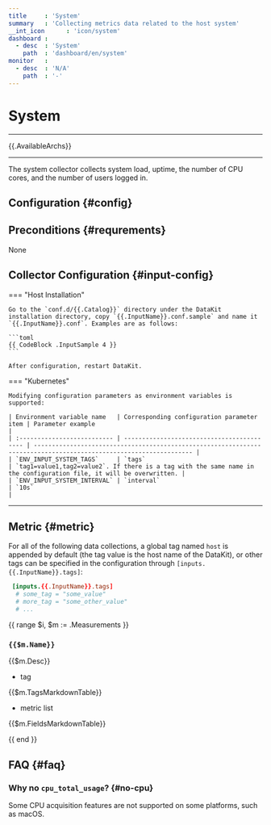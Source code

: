 ```yaml
---
title     : 'System'
summary   : 'Collecting metrics data related to the host system'
__int_icon      : 'icon/system'
dashboard :
  - desc  : 'System'
    path  : 'dashboard/en/system'
monitor   :
  - desc  : 'N/A'
    path  : '-'
---
```


<!-- markdownlint-disable MD025 -->
# System
<!-- markdownlint-enable -->

---

{{.AvailableArchs}}

---

The system collector collects system load, uptime, the number of CPU cores, and the number of users logged in.

## Configuration {#config}

## Preconditions {#requrements}

None

## Collector Configuration {#input-config}

=== "Host Installation"

    Go to the `conf.d/{{.Catalog}}` directory under the DataKit installation directory, copy `{{.InputName}}.conf.sample` and name it `{{.InputName}}.conf`. Examples are as follows:
    
    ```toml
    {{ CodeBlock .InputSample 4 }}
    ```
    
    After configuration, restart DataKit.

=== "Kubernetes"

    Modifying configuration parameters as environment variables is supported:
    
    | Environment variable name   | Corresponding configuration parameter item | Parameter example                                                                                                  |
    | :-------------------------- | ------------------------------------------ | ------------------------------------------------------------------------------------------------------------------ |
    | `ENV_INPUT_SYSTEM_TAGS`     | `tags`                                     | `tag1=value1,tag2=value2`. If there is a tag with the same name in the configuration file, it will be overwritten. |
    | `ENV_INPUT_SYSTEM_INTERVAL` | `interval`                                 | `10s`                                                                                                              |

---

## Metric {#metric}

For all of the following data collections, a global tag named `host` is appended by default (the tag value is the host name of the DataKit), or other tags can be specified in the configuration through `[inputs.{{.InputName}}.tags]`:

```toml
 [inputs.{{.InputName}}.tags]
  # some_tag = "some_value"
  # more_tag = "some_other_value"
  # ...
```

{{ range $i, $m := .Measurements }}

### `{{$m.Name}}`

{{$m.Desc}}

- tag

{{$m.TagsMarkdownTable}}

- metric list

{{$m.FieldsMarkdownTable}}

{{ end }}

## FAQ {#faq}

### Why no `cpu_total_usage`? {#no-cpu}

Some CPU acquisition features are not supported on some platforms, such as macOS.

